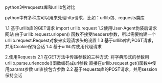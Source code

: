 python3中requests库和urllib包对比

python中有多种库可以用来处理http请求，比如：urllib包、requests类库

1.1 基于urllib库的GET请求
import urllib.request
1.2使用User-Agent伪装后请求网站
由于urllib.request.urlopen() 函数不接受headers参数，所以需要构建一个urllib.request.Request对象来实现请求头的设置
1.3 基于urllib库的POST请求，并用Cookie保持会话
1.4 基于urllib库使用代理请求



2.使用Requests
2.1 在GET方法中传递参数的三种方式:
将字典形式的参数用urllib.parse.urlencode()函数编码成url参数
直接在urllib.request.get()函数中使用params参数
url直接包含参数
2.2 基于requests库的POST请求，并用session保持会话